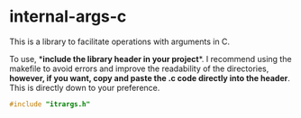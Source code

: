# internal-args-c
This is a library to facilitate operations with arguments in C.
<p>  To use, *<strong>include the library header in your project</strong>*.
  I recommend using the makefile to avoid errors and improve the readability of the directories, <strong>however, if you want, 
  copy and paste the .c code directly into the header</strong>. This is directly down to your preference.
</p>

```c
#include "itrargs.h"
```


